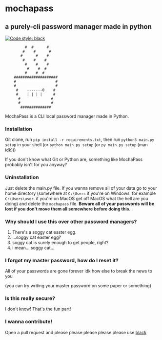 # mochapass

## a purely-cli password manager made in python

[![Code style: black](https://img.shields.io/badge/code%20style-black-000000.svg)](https://github.com/psf/black)

```plaintext
         #  #      #
        #    #      #
       #      #    #
        #    #    #
         #    #    #
          #    #  #
         #    #  #
    ####################
    #                  #
    #                  #
     #    -------0    #
     #    | | | |     #
      #              #
      #              #
       ##############
```

MochaPass is a CLI local password manager made in Python.

### Installation

Git clone, run `pip install -r requirements.txt`, then run `python3 main.py setup` in your shell (or `python main.py setup` (or `py main.py setup` (man idk)))

If you don't know what Git or Python are, something like MochaPass probably isn't for you anyway?

### Uninstallation

Just delete the main.py file. If you wanna remove all of your data go to your home directory (somewhere at `C:\Users` if you're on Windows, for example `C:\Users\user`. if you're on MacOS get off MacOS what the hell are you doing) and delete the `mochapass` file. **Beware all of your passwords will be lost if you don't move them all somewhere before doing this.**

### Why should I use this over other password managers?

1. There's a soggy cat easter egg.
2. ...soggy cat easter egg?
3. soggy cat is surely enough to get people, right?
4. i mean... soggy cat...

### I forgot my master password, how do I reset it?

All of your passwords are gone forever idk how else to break the news to you

(you can try writing your master password on some paper or something)

### Is this really secure?

I don't know! That's the fun part!

### I wanna contribute!

Open a pull request and please please please please please use [black](https://github.com/psf/black)
